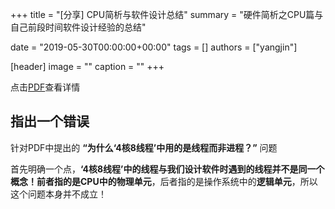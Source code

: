 +++
title = "[分享] CPU简析与软件设计总结"
summary = "硬件简析之CPU篇与自己前段时间软件设计经验的总结"

date = "2019-05-30T00:00:00+00:00"
tags = []
authors = ["yangjin"]

[header]
image = ""
caption = ""
+++

点击[PDF](https://eyrie.coden.hk/space/?path=/c422/weekly-keynote/2019-5-31-yangjin/5.30工作室分享会.pdf)查看详情

## 指出一个错误

针对PDF中提出的 **“为什么‘4核8线程’中用的是线程而非进程？”** 问题

首先明确一个点，**‘4核8线程’中的线程与我们设计软件时遇到的线程并不是同一个概念！**前者指的是CPU中的**物理单元**，后者指的是操作系统中的**逻辑单元**，所以这个问题本身并不成立！


